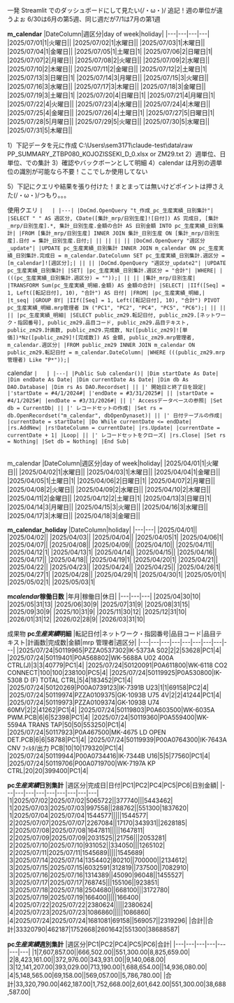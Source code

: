 一発 Streamlit でのダッシュボードにして見たい(/・ω・)/
追記！週の単位が違うよぉ
6/30は6月の第5週、同じ週だが7/1は7月の第1週

**m_calendar**
|DateColumn|週区分|day of week|holiday|
|---|---|---|---|
|2025/07/01|1|火曜日||
|2025/07/02|1|水曜日||
|2025/07/03|1|木曜日||
|2025/07/04|1|金曜日||
|2025/07/05|1|土曜日|1|
|2025/07/06|2|日曜日|1|
|2025/07/07|2|月曜日||
|2025/07/08|2|火曜日||
|2025/07/09|2|水曜日||
|2025/07/10|2|木曜日||
|2025/07/11|2|金曜日||
|2025/07/12|2|土曜日|1|
|2025/07/13|3|日曜日|1|
|2025/07/14|3|月曜日||
|2025/07/15|3|火曜日||
|2025/07/16|3|水曜日||
|2025/07/17|3|木曜日||
|2025/07/18|3|金曜日||
|2025/07/19|3|土曜日|1|
|2025/07/20|4|日曜日|1|
|2025/07/21|4|月曜日|1|
|2025/07/22|4|火曜日||
|2025/07/23|4|水曜日||
|2025/07/24|4|木曜日||
|2025/07/25|4|金曜日||
|2025/07/26|4|土曜日|1|
|2025/07/27|5|日曜日|1|
|2025/07/28|5|月曜日||
|2025/07/29|5|火曜日||
|2025/07/30|5|水曜日||
|2025/07/31|5|木曜日||

















1）下記データを元に作成
C:\Users\sem3171\claude-test\data\raw
PP_SUMMARY_ZTBP080_KOJOZISSEKI_D_0.xlsx or ZM29.txt
2）週単位、日単位、での集計
3）確認やバックボーンとして明細
4）calendar は月別の週単位の識別が可能なら不要！ここでしか使用してない

5）下記にクエリや結果を張り付けた！まとまっては無いけどポイントは押さえた(/・ω・)/つもり。。。

使用クエリ
`|   |
|---|
|DoCmd.OpenQuery "t_作成_pc_生産実績_日別集計"|
|SELECT " " AS 週区分, CDate([集計_mrp/日別生産]![日付]) AS 完成日, [集計_mrp/日別生産].*, 集計_日別生産.金額の合計 AS 日別金額 INTO pc_生産実績_日別集計|
|FROM [集計_mrp/日別生産] INNER JOIN 集計_日別生産 ON [集計_mrp/日別生産].日付 = 集計_日別生産.日付;|
||
||
||
||
|DoCmd.OpenQuery "週区分_update"|
|UPDATE pc_生産実績_日別集計 INNER JOIN m_calendar ON pc_生産実績_日別集計.完成日 = m_calendar.DateColumn SET pc_生産実績_日別集計.週区分 = [m_calendar]![週区分];|
||
||
|DoCmd.OpenQuery "週区分_update2"|
|UPDATE pc_生産実績_日別集計|
|SET|
|pc_生産実績_日別集計.週区分 = "合計"|
|WHERE|
|(((pc_生産実績_日別集計.週区分) = ""));|
||
||
|集計_mrp/日別生産|
|TRANSFORM Sum(pc_生産実績_明細.金額) AS 金額の合計|
|SELECT|
|IIf([Seq] = 1, Left([転記日付], 10), "合計") AS 日付|
|FROM|
|pc_生産実績_明細,|
|t_seq|
|GROUP BY|
|IIf([Seq] = 1, Left([転記日付], 10), "合計") PIVOT pc_生産実績_明細.mrp管理者 IN ("PC1", "PC2", "PC4", "PC5", "PC6");|
||
||
||
|pc_生産実績_明細|
|SELECT public_zm29.転記日付, public_zm29.[ネットワーク・指図番号], public_zm29.品目コード, public_zm29.品目テキスト, public_zm29.計画数, public_zm29.完成数, Nz([public_zm29]![単価])*Nz([public_zm29]![完成数]) AS 金額, public_zm29.mrp管理者, m_calendar.週区分|
|FROM public_zm29 INNER JOIN m_calendar ON public_zm29.転記日付 = m_calendar.DateColumn|
|WHERE (((public_zm29.mrp管理者) Like "P*"));|`

calendar
`|   |
|---|
|Public Sub calendar()|
|Dim startDate As Date|
|Dim endDate As Date|
|Dim currentDate As Date|
|Dim db As DAO.Database|
|Dim rs As DAO.Recordset|
||
|' 開始日と終了日を設定|
|'startDate = #4/1/2024#|
|'endDate = #3/31/2025#|
||
|startDate = #4/1/2025#|
|endDate = #3/31/2026#|
||
|' Accessデータベースの参照|
|Set db = CurrentDb|
||
|' レコードセットの作成|
|Set rs = db.OpenRecordset("m_calendar", dbOpenDynaset)|
||
|' 日付テーブルの作成|
|currentDate = startDate|
|Do While currentDate <= endDate|
|rs.AddNew|
|rs!DateColumn = currentDate|
|rs.Update|
|currentDate = currentDate + 1|
|Loop|
||
|' レコードセットをクローズ|
|rs.Close|
|Set rs = Nothing|
|Set db = Nothing|
|End Sub|`

|     |     |     |     |
| --- | --- | --- | --- |

m_calendar
|DateColumn|週区分|day of week|holiday|
|2025/04/01|1|火曜日||
|2025/04/02|1|水曜日||
|2025/04/03|1|木曜日||
|2025/04/04|1|金曜日||
|2025/04/05|1|土曜日|1|
|2025/04/06|2|日曜日|1|
|2025/04/07|2|月曜日||
|2025/04/08|2|火曜日||
|2025/04/09|2|水曜日||
|2025/04/10|2|木曜日||
|2025/04/11|2|金曜日||
|2025/04/12|2|土曜日|1|
|2025/04/13|3|日曜日|1|
|2025/04/14|3|月曜日||
|2025/04/15|3|火曜日||
|2025/04/16|3|水曜日||
|2025/04/17|3|木曜日||
|2025/04/18|3|金曜日||

**m_calendar_holiday**
|DateColumn|holiday|
|---|---|
|2025/04/01||
|2025/04/02||
|2025/04/03||
|2025/04/04||
|2025/04/05|1|
|2025/04/06|1|
|2025/04/07||
|2025/04/08||
|2025/04/09||
|2025/04/10||
|2025/04/11||
|2025/04/12|1|
|2025/04/13|1|
|2025/04/14||
|2025/04/15||
|2025/04/16||
|2025/04/17||
|2025/04/18||
|2025/04/19|1|
|2025/04/20|1|
|2025/04/21||
|2025/04/22||
|2025/04/23||
|2025/04/24||
|2025/04/25||
|2025/04/26|1|
|2025/04/27|1|
|2025/04/28||
|2025/04/29|1|
|2025/04/30|1|
|2025/05/01|1|
|2025/05/02|1|
|2025/05/03|1|

**m*calendar*稼働日数**
|年月|稼働日|休日|
|---|---|---|
|2025/04|30|10|
|2025/05|31|13|
|2025/06|30|9|
|2025/07|31|9|
|2025/08|31|15|
|2025/09|30|9|
|2025/10|31|9|
|2025/11|30|12|
|2025/12|31|10|
|2026/01|31|12|
|2026/02|28|9|
|2026/03|31|10|

成果物
**pc*生産実績*明細**
|転記日付|ネットワーク・指図番号|品目コード|品目テキスト|計画数|完成数|金額|mrp 管理者|週区分|
|---|---|---|---|---|---|---|---|---|
|2025/07/24|50119965|PZZA0537302|IK-5373A S02|2|2|53628|PC1|4|
|2025/07/24|50119401|P0A568802|WK-5688A U02 400A CTRL(J)|3|3|40779|PC1|4|
|2025/07/24|50120091|P0A611800|WK-6118 CO2 CONNECT|100|100|238100|PC5|4|
|2025/07/24|50119925|P0A530800|IK-5308 D (F) TOTAL CTRL|5|4|183452|PC1|4|
|2025/07/24|50120269|P00A0739123|IK-7391B U23|1|1|69158|PC2|4|
|2025/07/24|50119974|PZZA0109375|GK-1093B U75 4V|2|2|41244|PC1|4|
|2025/07/24|50119973|PZZA0109374|GK-1093B U74 60MV|2|2|41262|PC1|4|
|2025/07/24|50119803|P0A603500|WK-6035A PWM.PCB|6|6|52398|PC1|4|
|2025/07/24|50119360|P0A559400|WK-5594A TRANS TAP|50|50|553250|PC1|4|
|2025/07/24|50117923|P0A467500|MK-4675 LD OPEN DET.PCB|6|6|58788|PC1|4|
|2025/07/24|50119939|P00A0764300|IK-7643A CNV ﾌｨﾙﾀ/出力 PCB|10|10|179320|PC1|4|
|2025/07/24|50119944|P00A0734416|IK-7344B U16|5|5|77560|PC1|4|
|2025/07/24|50119706|P00A0719700|WK-7197A KP CTRL|20|20|399400|PC1|4|

**pc*生産実績*日別集計**
|週区分|完成日|日付|PC1|PC2|PC4|PC5|PC6|日別金額|
|---|---|---|---|---|---|---|---|---|
|1|2025/07/02|2025/07/02|5065722||377740|||5443462|
|1|2025/07/03|2025/07/03|997558||288762||551300|1837620|
|1|2025/07/04|2025/07/04|1544577|||||1544577|
|2|2025/07/07|2025/07/07|2267084||17170|343931||2628185|
|2|2025/07/08|2025/07/08|1647811|||||1647811|
|2|2025/07/09|2025/07/09|2031525||21756|||2053281|
|2|2025/07/10|2025/07/10|931052||334050|||1265102|
|2|2025/07/11|2025/07/11|1545689|||||1545689|
|3|2025/07/14|2025/07/14|1354402|80210||700000||2134612|
|3|2025/07/15|2025/07/15|6032591|312819||737500||7082910|
|3|2025/07/16|2025/07/16|1314389||45090|96048||1455527|
|3|2025/07/17|2025/07/17|768745|||155106||923851|
|3|2025/07/18|2025/07/18|2504680||668100|||3172780|
|3|2025/07/19|2025/07/19|166400|||||166400|
|4|2025/07/22|2025/07/22|2380624|||||2380624|
|4|2025/07/23|2025/07/23|1086860|||||1086860|
|4|2025/07/24|2025/07/24|1681081|69158||569057||2319296|
|合計||合計|33320790|462187|1752668|2601642|551300|38688587|

**pc*生産実績*週別集計**
|週区分|PC1|PC2|PC4|PC5|PC6|合計|
|---|---|---|---|---|---|---|
|1|7,607,857.00||666,502.00||551,300.00|8,825,659.00|
|2|8,423,161.00||372,976.00|343,931.00||9,140,068.00|
|3|12,141,207.00|393,029.00|713,190.00|1,688,654.00||14,936,080.00|
|4|5,148,565.00|69,158.00||569,057.00||5,786,780.00|
|合計|33,320,790.00|462,187.00|1,752,668.00|2,601,642.00|551,300.00|38,688,587.00|
